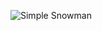![Simple Snowman](https://user-images.githubusercontent.com/81292141/142766496-fa3719ed-736e-4b92-b1e5-a2658fe3a506.png)
